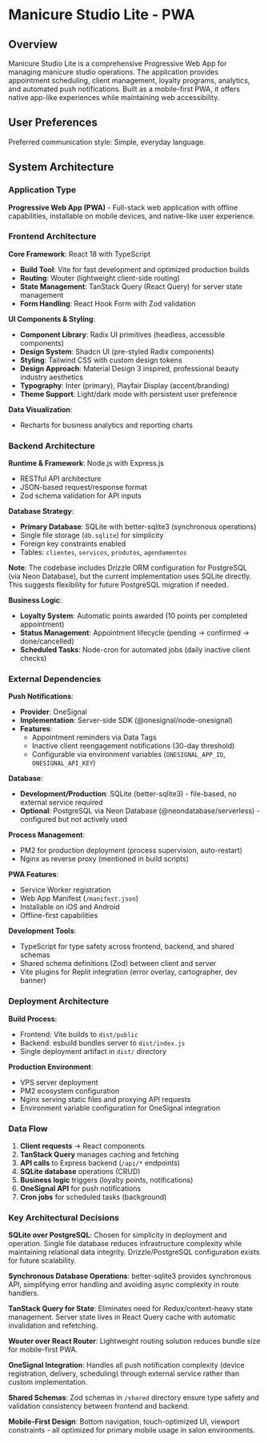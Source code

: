 # Manicure Studio Lite - PWA

## Overview

Manicure Studio Lite is a comprehensive Progressive Web App for managing manicure studio operations. The application provides appointment scheduling, client management, loyalty programs, analytics, and automated push notifications. Built as a mobile-first PWA, it offers native app-like experiences while maintaining web accessibility.

## User Preferences

Preferred communication style: Simple, everyday language.

## System Architecture

### Application Type
**Progressive Web App (PWA)** - Full-stack web application with offline capabilities, installable on mobile devices, and native-like user experience.

### Frontend Architecture

**Core Framework**: React 18 with TypeScript
- **Build Tool**: Vite for fast development and optimized production builds
- **Routing**: Wouter (lightweight client-side routing)
- **State Management**: TanStack Query (React Query) for server state management
- **Form Handling**: React Hook Form with Zod validation

**UI Components & Styling**:
- **Component Library**: Radix UI primitives (headless, accessible components)
- **Design System**: Shadcn UI (pre-styled Radix components)
- **Styling**: Tailwind CSS with custom design tokens
- **Design Approach**: Material Design 3 inspired, professional beauty industry aesthetics
- **Typography**: Inter (primary), Playfair Display (accent/branding)
- **Theme Support**: Light/dark mode with persistent user preference

**Data Visualization**:
- Recharts for business analytics and reporting charts

### Backend Architecture

**Runtime & Framework**: Node.js with Express.js
- RESTful API architecture
- JSON-based request/response format
- Zod schema validation for API inputs

**Database Strategy**:
- **Primary Database**: SQLite with better-sqlite3 (synchronous operations)
- Single file storage (`db.sqlite`) for simplicity
- Foreign key constraints enabled
- Tables: `clientes`, `servicos`, `produtos`, `agendamentos`

**Note**: The codebase includes Drizzle ORM configuration for PostgreSQL (via Neon Database), but the current implementation uses SQLite directly. This suggests flexibility for future PostgreSQL migration if needed.

**Business Logic**:
- **Loyalty System**: Automatic points awarded (10 points per completed appointment)
- **Status Management**: Appointment lifecycle (pending → confirmed → done/cancelled)
- **Scheduled Tasks**: Node-cron for automated jobs (daily inactive client checks)

### External Dependencies

**Push Notifications**:
- **Provider**: OneSignal
- **Implementation**: Server-side SDK (@onesignal/node-onesignal)
- **Features**:
  - Appointment reminders via Data Tags
  - Inactive client reengagement notifications (30-day threshold)
  - Configurable via environment variables (`ONESIGNAL_APP_ID`, `ONESIGNAL_API_KEY`)

**Database**:
- **Development/Production**: SQLite (better-sqlite3) - file-based, no external service required
- **Optional**: PostgreSQL via Neon Database (@neondatabase/serverless) - configured but not actively used

**Process Management**:
- PM2 for production deployment (process supervision, auto-restart)
- Nginx as reverse proxy (mentioned in build scripts)

**PWA Features**:
- Service Worker registration
- Web App Manifest (`/manifest.json`)
- Installable on iOS and Android
- Offline-first capabilities

**Development Tools**:
- TypeScript for type safety across frontend, backend, and shared schemas
- Shared schema definitions (Zod) between client and server
- Vite plugins for Replit integration (error overlay, cartographer, dev banner)

### Deployment Architecture

**Build Process**:
- Frontend: Vite builds to `dist/public`
- Backend: esbuild bundles server to `dist/index.js`
- Single deployment artifact in `dist/` directory

**Production Environment**:
- VPS server deployment
- PM2 ecosystem configuration
- Nginx serving static files and proxying API requests
- Environment variable configuration for OneSignal integration

### Data Flow

1. **Client requests** → React components
2. **TanStack Query** manages caching and fetching
3. **API calls** to Express backend (`/api/*` endpoints)
4. **SQLite database** operations (CRUD)
5. **Business logic** triggers (loyalty points, notifications)
6. **OneSignal API** for push notifications
7. **Cron jobs** for scheduled tasks (background)

### Key Architectural Decisions

**SQLite over PostgreSQL**: Chosen for simplicity in deployment and operation. Single file database reduces infrastructure complexity while maintaining relational data integrity. Drizzle/PostgreSQL configuration exists for future scalability.

**Synchronous Database Operations**: better-sqlite3 provides synchronous API, simplifying error handling and avoiding async complexity in route handlers.

**TanStack Query for State**: Eliminates need for Redux/context-heavy state management. Server state lives in React Query cache with automatic invalidation and refetching.

**Wouter over React Router**: Lightweight routing solution reduces bundle size for mobile-first PWA.

**OneSignal Integration**: Handles all push notification complexity (device registration, delivery, scheduling) through external service rather than custom implementation.

**Shared Schemas**: Zod schemas in `/shared` directory ensure type safety and validation consistency between frontend and backend.

**Mobile-First Design**: Bottom navigation, touch-optimized UI, viewport constraints - all optimized for primary mobile usage in salon environments.